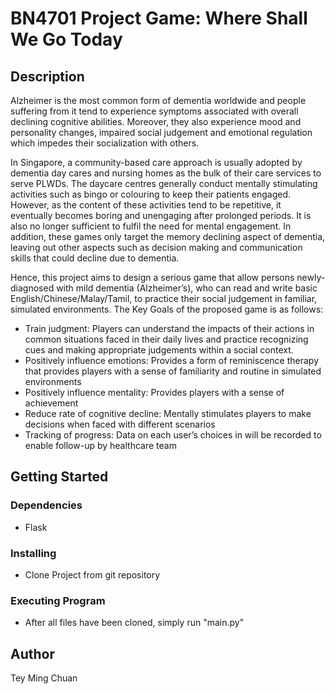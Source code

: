 # BN4701 Project Game: Where Shall We Go Today #

## Description ##
Alzheimer is the most common form of dementia worldwide and people suffering from it tend to experience symptoms associated with overall declining cognitive abilities. Moreover, they also experience mood and personality changes, impaired social judgement and emotional regulation which impedes their socialization with others.

In Singapore, a community-based care approach is usually adopted by dementia day cares and nursing homes as the bulk of their care services to serve PLWDs. The daycare centres generally conduct mentally stimulating activities such as bingo or colouring to keep their patients engaged. However, as the content of these activities tend to be repetitive, it eventually becomes boring and unengaging after prolonged periods. It is also no longer sufficient to fulfil the need for mental engagement. In addition, these games only target the memory declining aspect of dementia, leaving out other aspects such as decision making and communication skills that could decline due to dementia.

Hence, this project aims to design a serious game that allow persons newly-diagnosed with mild dementia (Alzheimer’s), who can read and write basic English/Chinese/Malay/Tamil, to practice  their social judgement in familiar, simulated environments. The Key Goals of the proposed game is as follows:
- Train judgment: Players can understand the impacts of their actions in common situations faced in their  daily lives and practice recognizing cues and making appropriate judgements within a social context. 
- Positively influence emotions: Provides a form of reminiscence therapy that provides players with a sense of familiarity and routine in simulated environments
- Positively influence mentality: Provides players with a sense of achievement 
- Reduce rate of cognitive decline: Mentally stimulates players to make decisions when faced with different scenarios
- Tracking of progress: Data on each user’s choices in will be recorded to enable follow-up by healthcare team

## Getting Started ##
### Dependencies ###
- Flask

### Installing ###
- Clone Project from git repository

### Executing Program ###
- After all files have been cloned, simply run "main.py"

## Author ##
Tey Ming Chuan
